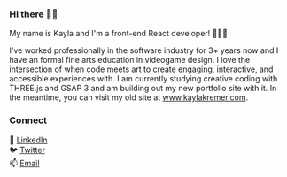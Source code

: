 ### Hi there 👋🏻

My name is Kayla and I'm a front-end React developer! 👩🏼‍💻<br />

I've worked professionally in the software industry for 3+ years now and I have an formal fine arts education in videogame design. I love the intersection of when code meets art to create engaging, interactive, and accessible experiences with. I am currently studying creative coding with THREE.js and GSAP 3 and am building out my new portfolio site with it. In the meantime, you can visit my old site at www.kaylakremer.com. 

### Connect 
🔗 [LinkedIn](https://www.linkedin.com/in/kaylakremer/) <br />
🐦 [Twitter](https://twitter.com/Kayla_Kremer) <br />
📫 [Email](kremer.kayla@gmail.com)

